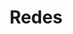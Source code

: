 ---
layout: default
title: Redes
has_children: true
parent: Desarrollo de Software
grand_parent: Taxonomía
---